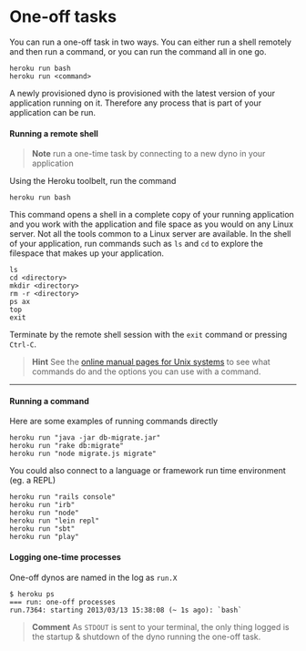 # One-off tasks 

  You can run a one-off task in two ways.  You can either run a shell remotely and then run a command, or you can run the command all in one go.
  
    heroku run bash
    heroku run <command>
 
  A newly provisioned dyno is provisioned with the latest version of your application running on it.  Therefore any process that is part of your application can be run.  

#### Running a remote shell

> **Note** run a one-time task by connecting to a new dyno in your application 

  Using the Heroku toolbelt, run the command 

    heroku run bash  

  This command opens a shell in a complete copy of your running application and you work with the application and file space as you would on any Linux server.  Not all the tools common to a Linux server are available.
   In the shell of your application, run commands such as `ls` and `cd` to explore the filespace that makes up your application.
   
    ls 
    cd <directory>
    mkdir <directory>
    rm -r <directory>
    ps ax
    top
    exit

  Terminate by the remote shell session with the `exit` command or pressing `Ctrl-C`. 
  
> **Hint**  See the [online manual pages for Unix systems](https://www.kernel.org/doc/man-pages/) to see what commands do and the options you can use with a command.
  
---

#### Running a command 

  Here are some examples of running commands directly 

    heroku run "java -jar db-migrate.jar"
    heroku run "rake db:migrate"    
    heroku run "node migrate.js migrate"
    
  You could also connect to a language or framework run time environment (eg. a REPL)

    heroku run "rails console"
    heroku run "irb"
    heroku run "node"
    heroku run "lein repl"
    heroku run "sbt"
    heroku run "play"

#### Logging one-time processes 

  One-off dynos are named in the log as `run.X`
  
```
$ heroku ps
=== run: one-off processes
run.7364: starting 2013/03/13 15:38:08 (~ 1s ago): `bash`
```
 
> **Comment** As `STDOUT` is sent to your terminal, the only thing logged is the startup & shutdown of the dyno running the one-off task.
